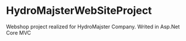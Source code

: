 # HydroMajsterWebSiteProject
Webshop project realized for HydroMajster Company. Writed in Asp.Net Core MVC
